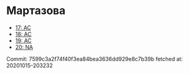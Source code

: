 # Мартазова
- [17: AC](17.md)
- [18: AC](18.md)
- [19: AC](19.md)
- [20: NA](20.md)

Commit: 7599c3a2f74f40f3ea84bea3636dd929e8c7b39b
 fetched at: 20201015-203232
